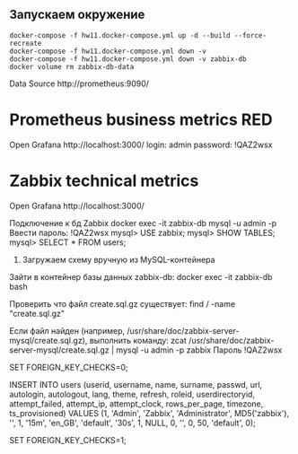## Запускаем окружение

```shell
docker-compose -f hw11.docker-compose.yml up -d --build --force-recreate
docker-compose -f hw11.docker-compose.yml down -v
docker-compose -f hw11.docker-compose.yml down -v zabbix-db
docker volume rm zabbix-db-data
```

Data Source
http://prometheus:9090/

# Prometheus business metrics RED

Open Grafana http://localhost:3000/
login: admin
password: !QAZ2wsx

# Zabbix technical metrics

Open Grafana http://localhost:3000/

Подключение к бд Zabbix
docker exec -it zabbix-db mysql -u admin -p
Ввести пароль: !QAZ2wsx
mysql> USE zabbix;
mysql> SHOW TABLES;
mysql> SELECT * FROM users;

1. Загружаем схему вручную из MySQL-контейнера
   
Зайти в контейнер базы данных zabbix-db:
docker exec -it zabbix-db bash

Проверить что файл create.sql.gz существует:
find / -name "create.sql.gz"

Если файл найден (например, /usr/share/doc/zabbix-server-mysql/create.sql.gz), выполнить команду:
zcat /usr/share/doc/zabbix-server-mysql/create.sql.gz | mysql -u admin -p zabbix
Пароль !QAZ2wsx

SET FOREIGN_KEY_CHECKS=0;

INSERT INTO users (userid, username, name, surname, passwd, url, autologin, autologout, lang, theme, refresh, roleid, userdirectoryid, attempt_failed, attempt_ip, attempt_clock, rows_per_page, timezone, ts_provisioned)
VALUES (1, 'Admin', 'Zabbix', 'Administrator', MD5('zabbix'), '', 1, '15m', 'en_GB', 'default', '30s', 1, NULL, 0, '', 0, 50, 'default', 0);

SET FOREIGN_KEY_CHECKS=1;
